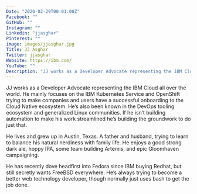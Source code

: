 ```yaml
---
Date: "2020-02-29T00:01:00Z"
Facebook: ""
GitHub: ""
Instagram: ""
Linkedin: "jjasghar"
Pinterest: ""
image: images/jjasghar.jpg
Title: JJ Asghar
Twitter: jjasghar
Website: https://ibm.com/
YouTube: ""
Description: "JJ works as a Developer Advocate representing the IBM Cloud all over the world. He mainly focuses on the IBM Kubernetes Service and OpenShift trying to make companies and users have a successful onboarding to the Cloud Native ecosystem. He’s also been known in the DevOps tooling ecosystem and generalized Linux communities."
---
```

JJ works as a Developer Advocate representing the IBM Cloud all over the world. He mainly focuses on the IBM Kubernetes Service and OpenShift trying to make companies and users have a successful onboarding to the Cloud Native ecosystem. He’s also been known in the DevOps tooling ecosystem and generalized Linux communities. If he isn’t building automation to make his work streamlined he’s building the groundwork to do just that.

He lives and grew up in Austin, Texas. A father and husband, trying to learn to balance his natural nerdiness with family life. He enjoys a good strong dark ale, hoppy IPA, some team building Artemis, and epic Gloomhaven campaigning.

He has recently dove headfirst into Fedora since IBM buying Redhat, but still secretly wants FreeBSD everywhere. He’s always trying to become a better web technology developer, though normally just uses bash to get the job done.